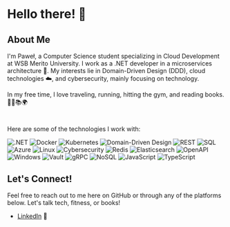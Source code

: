 # Hello there! 👋 

## About Me

I'm Paweł, a Computer Science student specializing in Cloud Development at WSB Merito University. 
I work as a .NET developer in a microservices architecture 🐳. My interests lie in Domain-Driven Design (DDD), cloud technologies ☁️, and cybersecurity, mainly focusing on technology.

In my free time, I love traveling, running, hitting the gym, and reading books. 🏃‍♂️📚🌍

#

Here are some of the technologies I work with:

![.NET](https://img.shields.io/badge/-.NET-512BD4?style=for-the-badge&logo=.net)
![Docker](https://img.shields.io/badge/-Docker-2496ED?style=for-the-badge&logo=docker)
![Kubernetes](https://img.shields.io/badge/-Kubernetes-326CE5?style=for-the-badge&logo=kubernetes)
![Domain-Driven Design](https://img.shields.io/badge/-DDD-FFD700?style=for-the-badge)
![REST](https://img.shields.io/badge/-REST-FFA07A?style=for-the-badge)
![SQL](https://img.shields.io/badge/-SQL-0000CD?style=for-the-badge)
![Azure](https://img.shields.io/badge/-Azure-0089D6?style=for-the-badge&logo=microsoftazure)
![Linux](https://img.shields.io/badge/-Linux-FCC624?style=for-the-badge&logo=linux)
![Cybersecurity](https://img.shields.io/badge/-Cybersecurity-000000?style=for-the-badge&logo=security)
![Redis](https://img.shields.io/badge/-Redis-DC382D?style=for-the-badge&logo=redis)
![Elasticsearch](https://img.shields.io/badge/-Elastic-005571?style=for-the-badge&logo=elastic)
![OpenAPI](https://img.shields.io/badge/-OpenAPI-6BA539?style=for-the-badge&logo=openapi)
![Windows](https://img.shields.io/badge/-Windows-0078D6?style=for-the-badge&logo=windows)
![Vault](https://img.shields.io/badge/-Vault-000000?style=for-the-badge&logo=vault)
![gRPC](https://img.shields.io/badge/-gRPC-609?style=for-the-badge&logo=grpc)
![NoSQL](https://img.shields.io/badge/-NoSQL-3CA72D?style=for-the-badge&logo=nosql)
![JavaScript](https://img.shields.io/badge/-JavaScript-F7DF1E?style=for-the-badge&logo=javascript)
![TypeScript](https://img.shields.io/badge/-TypeScript-3178C6?style=for-the-badge&logo=typescript)
## Let's Connect!

Feel free to reach out to me here on GitHub or through any of the platforms below. Let's talk tech, fitness, or books!

- [LinkedIn](https://www.linkedin.com/in/pawel-oglodek/) 🤙
